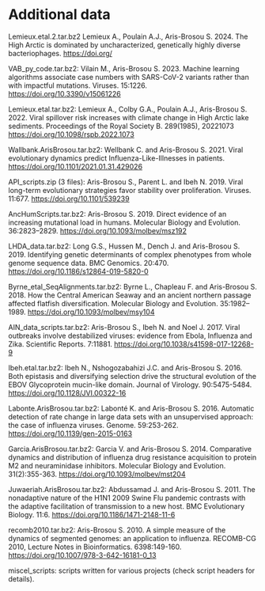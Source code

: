 Additional data
===============

Lemieux.etal.2.tar.bz2
Lemieux A., Poulain A.J., Aris-Brosou S. 2024. The High Arctic is dominated by uncharacterized, genetically highly diverse bacteriophages. 
https://doi.org/

VAB_py_code.tar.bz2:
Vilain M., Aris-Brosou S. 2023. Machine learning algorithms associate case numbers with SARS-CoV-2 variants rather than with impactful mutations.  Viruses. 15:1226.
https://doi.org/10.3390/v15061226 

Lemieux.etal.tar.bz2:
Lemieux A., Colby G.A., Poulain A.J., Aris-Brosou S. 2022. Viral spillover risk increases with climate change in High Arctic lake sediments. Proceedings of the Royal Society B. 289(1985), 20221073
https://doi.org/10.1098/rspb.2022.1073

Wallbank.ArisBrosou.tar.bz2:
Wellbank C. and Aris-Brosou S. 2021. Viral evolutionary dynamics predict Influenza-Like-Illnesses in patients.
https://doi.org/10.1101/2021.01.31.429026

API_scripts.zip (3 files):
Aris-Brosou S., Parent L. and Ibeh N. 2019. Viral long-term evolutionary strategies favor stability over proliferation. Viruses. 11:677.
https://doi.org/10.1101/539239

AncHumScripts.tar.bz2:
Aris-Brosou S. 2019. Direct evidence of an increasing mutational load in humans. Molecular Biology and Evolution. 36:2823–2829. 
https://doi.org/10.1093/molbev/msz192

LHDA_data.tar.bz2:
Long G.S., Hussen M., Dench J. and Aris-Brosou S. 2019. Identifying genetic determinants of complex phenotypes from whole genome sequence data. BMC Genomics. 20:470.
https://doi.org/10.1186/s12864-019-5820-0

Byrne_etal_SeqAlignments.tar.bz2:
Byrne L., Chapleau F. and Aris-Brosou S. 2018. How the Central American Seaway and an ancient northern passage affected flatfish diversification. Molecular Biology and Evolution. 35:1982–1989.
https://doi.org/10.1093/molbev/msy104

AIN_data_scripts.tar.bz2:
Aris-Brosou S., Ibeh N. and Noel J. 2017. Viral outbreaks involve destabilized viruses: evidence from Ebola, Influenza and Zika. Scientific Reports. 7:11881.
https://doi.org/10.1038/s41598-017-12268-9

Ibeh.etal.tar.bz2:
Ibeh N., Nshogozabahizi J.C. and Aris-Brosou S. 2016. Both epistasis and diversifying selection drive the structural evolution of the EBOV Glycoprotein mucin-like domain. Journal of Virology. 90:5475-5484.
https://doi.org/10.1128/JVI.00322-16

Labonte.ArisBrosou.tar.bz2:
Labonté K. and Aris-Brosou S. 2016. Automatic detection of rate change in large data sets with an unsupervised approach: the case of influenza viruses. Genome. 59:253-262.
https://doi.org/10.1139/gen-2015-0163

Garcia.ArisBrosou.tar.bz2: 
Garcia V. and Aris-Brosou S. 2014. Comparative dynamics and distribution of influenza drug resistance acquisition to protein M2 and neuraminidase inhibitors. Molecular Biology and Evolution. 31(2):355-363.
https://doi.org/10.1093/molbev/mst204

Juwaeriah.ArisBrosou.tar.bz2:
Abdussamad J. and Aris-Brosou S. 2011. The nonadaptive nature of the H1N1 2009 Swine Flu pandemic contrasts with the adaptive facilitation of transmission to a new host. BMC Evolutionary Biology. 11:6.
https://doi.org/10.1186/1471-2148-11-6

recomb2010.tar.bz2:
Aris-Brosou S. 2010. A simple measure of the dynamics of segmented genomes: an application to influenza. RECOMB-CG 2010, Lecture Notes in Bioinformatics. 6398:149-160.
https://doi.org/10.1007/978-3-642-16181-0_13

miscel_scripts: scripts written for various projects (check script headers for details).
